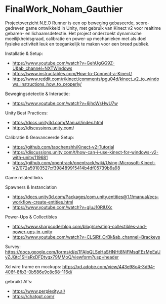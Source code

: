 # FinalWork_Noham_Gauthier

Projectoverzicht
N.E.O Runner is een op beweging gebaseerde, score-gedreven game ontwikkeld in Unity, met gebruik van Kinect v2 voor realtime gebaren- en lichaamsdetectie. Het project onderzoekt dynamische moeilijkheidsgraad, calibratie en power-up mechanieken met als doel fysieke activiteit leuk en toegankelijk te maken voor een breed publiek.

Installatie & Setup:
- https://www.youtube.com/watch?v=GehUgGG9Z-U&ab_channel=NXTWindows
- https://www.instructables.com/How-to-Connect-a-Kinect/
- https://www.reddit.com/r/kinect/comments/pgu04d/kinect_v2_to_windows_instructions_how_to_properly/

Bewegingsdetectie & Interactie:
- https://www.youtube.com/watch?v=6jhoWsHwU7w

Unity Best Practices:
- https://docs.unity3d.com/Manual/index.html
- https://discussions.unity.com/

Calibratie & Geavanceerde Setup:
- https://github.com/taochenshh/Kinect-v2-Tutorial
- https://discussions.unity.com/t/how-can-i-use-kinect-for-windows-v2-with-unity/119681
- https://github.com/opentrack/opentrack/wiki/Using-Microsoft-Kinect-V2/072a59103527cf398489915414b4df05739b6a98

Game related links

Spawners & Instanciation
  - https://docs.unity3d.com/Packages/com.unity.entities@1.1/manual/ecs-workflow-create-entities.html
  - https://www.youtube.com/watch?v=gIuJ10RlUXc

Power-Ups & Collectibles
  - https://www.sharpcoderblog.com/blog/creating-collectibles-and-power-ups-in-unity
  - https://www.youtube.com/watch?v=CLSiRf_OrBk&ab_channel=Brackeys
    
Survey:
https://docs.google.com/forms/d/e/1FAIpQLSeHaSHNHt8NjFMsqFEzMpEaUyZJQtc1SHsRxDFDtyqx79MMoQ/viewform?usp=header

Xd wire frame  en mockups:
https://xd.adobe.com/view/443e98c4-3d94-406f-8fb3-0b586e9c8c68-116d/

gebruikt AI's:
- https://www.perplexity.ai/
- https://chatgpt.com/
